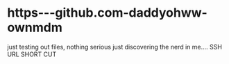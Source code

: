 https---github.com-daddyohww-ownmdm
===================================
just testing out files, nothing serious just discovering the nerd in me....
SSH URL SHORT CUT
